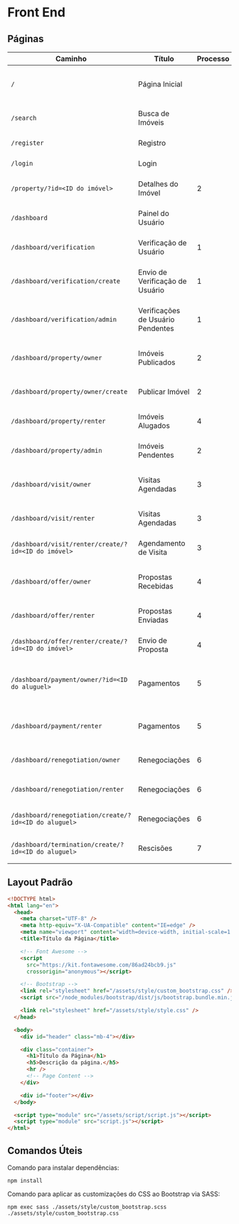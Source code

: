 # Front End

## Páginas

| Caminho                                               | Título                            | Processo | Descrição                                                        |
| ----------------------------------------------------- | --------------------------------- | -------- | ---------------------------------------------------------------- |
| `/`                                                   | Página Inicial                    |          | Landing Page de apresentação da plataforma.                      |
| `/search`                                             | Busca de Imóveis                  |          | Busca de imóveis publicados.                                     |
| `/register`                                           | Registro                          |          | Registro de novo usuário.                                        |
| `/login`                                              | Login                             |          | Login de usuário.                                                |
| `/property/?id=<ID do imóvel>`                        | Detalhes do Imóvel                | 2        | Detalhes de um imóvel publicado.                                 |
| `/dashboard`                                          | Painel do Usuário                 |          | Página inicial do Painel do Usuário.                             |
| `/dashboard/verification`                             | Verificação de Usuário            | 1        | Verificações enviadas por um usuário.                            |
| `/dashboard/verification/create`                      | Envio de Verificação de Usuário   | 1        | Formulário de envio de verificação de usuário.                   |
| `/dashboard/verification/admin`                       | Verificações de Usuário Pendentes | 1        | Verificações pendentes de revisão por um admin.                  |
| `/dashboard/property/owner`                           | Imóveis Publicados                | 2        | Imóveis publicados por um proprietário.                          |
| `/dashboard/property/owner/create`                    | Publicar Imóvel                   | 2        | Formulário de publicação de um imóvel                            |
| `/dashboard/property/renter`                          | Imóveis Alugados                  | 4        | Imóveis alugados por um locatário.                               |
| `/dashboard/property/admin`                           | Imóveis Pendentes                 | 2        | Imóveis pendentes de revisão.                                    |
| `/dashboard/visit/owner`                              | Visitas Agendadas                 | 3        | Visitas agendadas em imóveis de um proprietário.                 |
| `/dashboard/visit/renter`                             | Visitas Agendadas                 | 3        | Visitas agendadas por um locatário.                              |
| `/dashboard/visit/renter/create/?id=<ID do imóvel>`   | Agendamento de Visita             | 3        | Formulário de agendamento de visita.                             |
| `/dashboard/offer/owner`                              | Propostas Recebidas               | 4        | Propostas recebidas por um proprietário.                         |
| `/dashboard/offer/renter`                             | Propostas Enviadas                | 4        | Propostas enviadas por um locatário.                             |
| `/dashboard/offer/renter/create/?id=<ID do imóvel>`   | Envio de Proposta                 | 4        | Formulário de envio de proposta.                                 |
| `/dashboard/payment/owner/?id=<ID do aluguel>`        | Pagamentos                        | 5        | Pagamentos de um aluguel específico da visão de um proprietário. |
| `/dashboard/payment/renter`                           | Pagamentos                        | 5        | Pagamentos de imóveis alugados por um locatário.                 |
| `/dashboard/renegotiation/owner`                      | Renegociações                     | 6        | Renegociações de um proprietário.                                |
| `/dashboard/renegotiation/renter`                     | Renegociações                     | 6        | Renegociações de um locatário.                                   |
| `/dashboard/renegotiation/create/?id=<ID do aluguel>` | Renegociações                     | 6        | Formulário de iniciação de renegociação.                         |
| `/dashboard/termination/create/?id=<ID do aluguel>`   | Rescisões                         | 7        | Formulário de iniciação de rescisão.                             |

## Layout Padrão

```html
<!DOCTYPE html>
<html lang="en">
  <head>
    <meta charset="UTF-8" />
    <meta http-equiv="X-UA-Compatible" content="IE=edge" />
    <meta name="viewport" content="width=device-width, initial-scale=1.0" />
    <title>Título da Página</title>

    <!-- Font Awesome -->
    <script
      src="https://kit.fontawesome.com/86ad24bcb9.js"
      crossorigin="anonymous"></script>

    <!-- Bootstrap -->
    <link rel="stylesheet" href="/assets/style/custom_bootstrap.css" />
    <script src="/node_modules/bootstrap/dist/js/bootstrap.bundle.min.js"></script>

    <link rel="stylesheet" href="/assets/style/style.css" />
  </head>

  <body>
    <div id="header" class="mb-4"></div>

    <div class="container">
      <h1>Título da Página</h1>
      <h5>Descrição da página.</h5>
      <hr />
      <!-- Page Content -->
    </div>

    <div id="footer"></div>
  </body>

  <script type="module" src="/assets/script/script.js"></script>
  <script type="module" src="script.js"></script>
</html>
```

## Comandos Úteis

Comando para instalar dependências:

```
npm install
```

Comando para aplicar as customizações do CSS ao Bootstrap via SASS:

```
npm exec sass ./assets/style/custom_bootstrap.scss ./assets/style/custom_bootstrap.css
```
